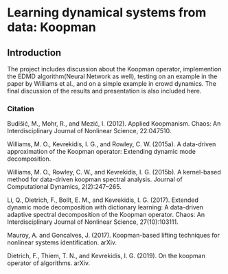 # Learning dynamical systems from data: Koopman

## Introduction
The project includes discussion about the Koopman operator, implemention the EDMD algorithm(Neural Network as well), testing on an example in the paper by Williams et al., and on a simple example in crowd dynamics. The final discussion of the results and presentation is also included here.


### Citation

Budišić, M., Mohr, R., and Mezić, I. (2012).
Applied Koopmanism.
Chaos: An Interdisciplinary Journal of Nonlinear Science, 22:047510.


Williams, M. O., Kevrekidis, I. G., and Rowley, C. W. (2015a).
A data-driven approximation of the Koopman operator: Extending dynamic mode decomposition.

Williams, M. O., Rowley, C. W., and Kevrekidis, I. G. (2015b).
A kernel-based method for data-driven koopman spectral analysis.
Journal of Computational Dynamics, 2(2):247–265.


Li, Q., Dietrich, F., Bollt, E. M., and Kevrekidis, I. G. (2017).
Extended dynamic mode decomposition with dictionary learning: A data-driven adaptive spectral decomposition of the Koopman operator.
Chaos: An Interdisciplinary Journal of Nonlinear Science, 27(10):103111.


Mauroy, A. and Goncalves, J. (2017).
Koopman-based lifting techniques for nonlinear systems identification.
arXiv.

Dietrich, F., Thiem, T. N., and Kevrekidis, I. G. (2019).
On the koopman operator of algorithms.
arXiv.
